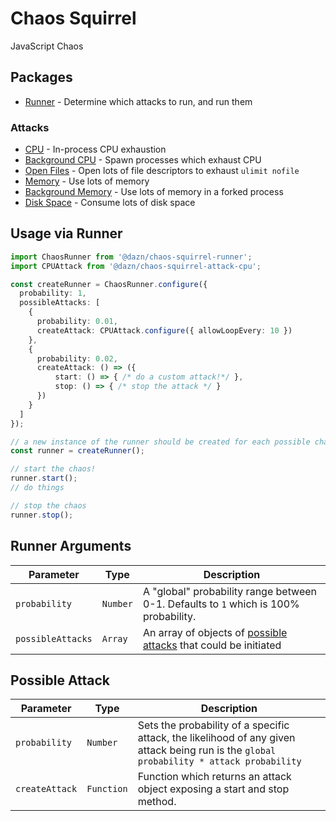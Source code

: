 # Chaos Squirrel

JavaScript Chaos

## Packages

- [Runner](./packages/runner) - Determine which attacks to run, and run them

### Attacks

- [CPU](./packages/attack-cpu) - In-process CPU exhaustion
- [Background CPU](./packages/attack-cpu-background) - Spawn processes which exhaust CPU
- [Open Files](./packages/attack-open-files) - Open lots of file descriptors to exhaust `ulimit nofile`
- [Memory](./packages/attack-memory) - Use lots of memory
- [Background Memory](./packages/attack-memory-background) - Use lots of memory in a forked process
- [Disk Space](./packages/attack-disk-space) - Consume lots of disk space

## Usage via Runner

```ts
import ChaosRunner from '@dazn/chaos-squirrel-runner';
import CPUAttack from '@dazn/chaos-squirrel-attack-cpu';

const createRunner = ChaosRunner.configure({
  probability: 1,
  possibleAttacks: [
    {
      probability: 0.01,
      createAttack: CPUAttack.configure({ allowLoopEvery: 10 })
    },
    {
      probability: 0.02,
      createAttack: () => ({
          start: () => { /* do a custom attack!*/ },
          stop: () => { /* stop the attack */ }
      })
    }
  ]
});

// a new instance of the runner should be created for each possible chaos run
const runner = createRunner();

// start the chaos!
runner.start();
// do things

// stop the chaos
runner.stop();
```

## Runner Arguments

| Parameter       | Type    | Description                                            |
|-----------------|---------|--------------------------------------------------------|
| `probability`     | `Number` | A "global" probability range between 0-1. Defaults to `1` which is 100% probability. |
| `possibleAttacks` | `Array`   | An array of objects of [possible attacks](#possible-attack) that could be initiated  |

## Possible Attack

| Parameter    | Type     | Description                                                                |
|--------------|----------|----------------------------------------------------------------------------|
| `probability`  | `Number`  | Sets the probability of a specific attack, the likelihood of any given attack being run is the `global probability * attack probability`                               |
| `createAttack` | `Function` | Function which returns an attack object exposing a start and stop method.  |

```
